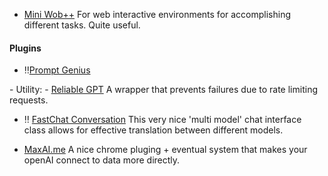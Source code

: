 - [Mini Wob++](http://miniwob.farama.org/) For web interactive environments for accomplishing different tasks. Quite useful.

#### Plugins
- ‼️[Prompt Genius](https://chrome.google.com/webstore/detail/chatgpt-prompt-genius/jjdnakkfjnnbbckhifcfchagnpofjffo)

-️ Utility: - [Reliable GPT](https://github.com/BerriAI/reliableGPT) A wrapper that prevents failures due to rate limiting requests. 

- ‼️ [FastChat Conversation]( https://github.com/lm-sys/FastChat/blob/main/fastchat/conversation.py) This very nice 'multi model' chat interface class allows for effective translation between different models.

- [MaxAI.me](https://app.maxai.me/my-plan) A nice chrome pluging + eventual system  that makes your openAI connect to data more directly.